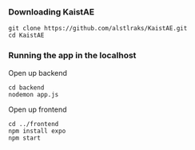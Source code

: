 ### Downloading KaistAE
```
git clone https://github.com/alstlraks/KaistAE.git
cd KaistAE
```
### Running the app in the localhost

Open up backend
```
cd backend
nodemon app.js
```
Open up frontend 
```
cd ../frontend
npm install expo
npm start
```
